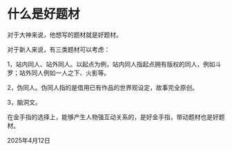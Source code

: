 # 什么是好题材

对于大神来说，他想写的题材就是好题材。

对于新人来说，有三类题材可以考虑：

1，站内同人、站外同人。以起点为例，站内同人指起点拥有版权的同人，例如斗罗；站外同人例如一人之下、火影等。

2，伪同人。伪同人指的是借用已有作品的世界观设定，故事完全原创。

3，脑洞文。

在金手指的选择上，能够产生人物强互动关系的，是好金手指，带动题材也是好题材。

2025年4月12日